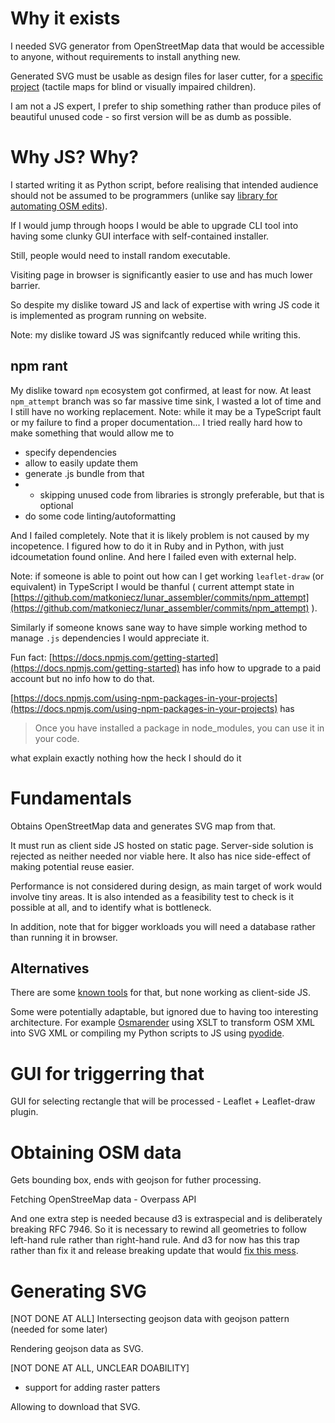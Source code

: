 # Why it exists

I needed SVG generator from OpenStreetMap data that would be accessible to anyone, without requirements to install anything new.

Generated SVG must be usable as design files for laser cutter, for a [specific project](https://wiki.openstreetmap.org/wiki/Microgrants/Microgrants_2020/Proposal/Tactile_maps_for_blind_or_visually_impaired_children) (tactile maps for blind or visually impaired children).

I am not a JS expert, I prefer to ship something rather than produce piles of beautiful unused code - so first version will be as dumb as possible.

# Why JS? Why?

I started writing it as Python script, before realising that intended audience should not be assumed to be programmers (unlike say [library for automating OSM edits](https://github.com/matkoniecz/osm_bot_abstraction_layer)).

If I would jump through hoops I would be able to upgrade CLI tool into having some clunky GUI interface with self-contained installer.

Still, people would need to install random executable.

Visiting page in browser is significantly easier to use and has much lower barrier.

So despite my dislike toward JS and lack of expertise with wring JS code it is implemented as program running on website.

Note: my dislike toward JS was signifcantly reduced while writing this.

## npm rant

My dislike toward `npm` ecosystem got confirmed, at least for now. At least `npm_attempt` branch was so far massive time sink, I wasted a lot of time and I still have no working replacement. Note: while it may be a TypeScript fault or my failure to find a proper documentation... I tried really hard how to make something that would allow me to

- specify dependencies
- allow to easily update them
- generate .js bundle from that
- - skipping unused code from libraries is strongly preferable, but that is optional
- do some code linting/autoformatting

And I failed completely. Note that it is likely problem is not caused by my incopetence. I figured how to do it in Ruby and in Python, with just idcoumetation found online. And here I failed even with external help.

Note: if someone is able to point out how can I get working `leaflet-draw` (or equivalent) in TypeScript I would be thanful ( current attempt state in [https://github.com/matkoniecz/lunar_assembler/commits/npm_attempt](https://github.com/matkoniecz/lunar_assembler/commits/npm_attempt) ).

Similarly if someone knows sane way to have simple working method to manage `.js` dependencies I would appreciate it.

Fun fact: [https://docs.npmjs.com/getting-started](https://docs.npmjs.com/getting-started) has info how to upgrade to a paid account but no info how to do that.

[https://docs.npmjs.com/using-npm-packages-in-your-projects](https://docs.npmjs.com/using-npm-packages-in-your-projects) has

> Once you have installed a package in node_modules, you can use it in your code.

what explain exactly nothing how the heck I should do it

# Fundamentals
Obtains OpenStreetMap data and generates SVG map from that.

It must run as client side JS hosted on static page. Server-side solution is rejected as neither needed nor viable here. It also has nice side-effect of making potential reuse easier.

Performance is not considered during design, as main target of work would involve tiny areas. It is also intended as a feasibility test to check is it possible at all, and to identify what is bottleneck.

In addition, note that for bigger workloads you will need a database rather than running it in browser.


## Alternatives
There are some [known tools](https://wiki.openstreetmap.org/wiki/SVG) for that, but none working as client-side JS.

Some were potentially adaptable, but ignored due to having too interesting architecture. For example [Osmarender](https://wiki.openstreetmap.org/wiki/Osmarender/Convert_osm_data_from_OSM_file_to_an_SVG_image) using XSLT to transform OSM XML into SVG XML or compiling my Python scripts to JS using [pyodide](https://github.com/pyodide/pyodide).

# GUI for triggerring that

GUI for selecting rectangle that will be processed - Leaflet + Leaflet-draw plugin.

# Obtaining OSM data
Gets bounding box, ends with geojson for futher processing.

Fetching OpenStreeMap data - Overpass API

And one extra step is needed because d3 is extraspecial and is deliberately breaking RFC 7946. So it is necessary to rewind all geometries to follow left-hand rule rather than right-hand rule. And d3 for now has this trap rather than fix it and release breaking update that would [fix this mess](https://github.com/d3/d3-geo/pull/79#issuecomment-281031437).

# Generating SVG

[NOT DONE AT ALL]
Intersecting geojson data with geojson pattern (needed for some later)

Rendering geojson data as SVG.

[NOT DONE AT ALL, UNCLEAR DOABILITY]
* support for adding raster patters

Allowing to download that SVG.